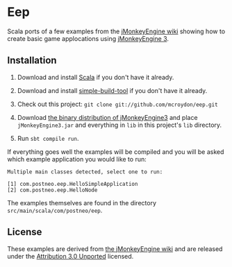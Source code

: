 Eep
===

Scala ports of a few examples from the
[jMonkeyEngine wiki](http://jmonkeyengine.org/wiki/doku.php/jme3#tutorials_for_beginners)
showing how to create basic game applocations using [jMonkeyEngine 3](http://jmonkeyengine.org/).

Installation
------------

1. Download and install [Scala](http://www.scala-lang.org/) if you don't have it already.

2. Download and install [simple-build-tool](http://code.google.com/p/simple-build-tool/) if you
don't have it already.

3. Check out this project: ``git clone git://github.com/mcroydon/eep.git``

4. Download [the binary distribution of jMonkeyEngine3](http://jmonkeyengine.org/wiki/doku.php#installation)
and place ``jMonkeyEngine3.jar`` and everything in ``lib`` in this project's ``lib`` directory.

5. Run ``sbt compile run``.

If everything goes well the examples will be compiled and you will be asked which
example application you would like to run:

    Multiple main classes detected, select one to run:
    
    [1] com.postneo.eep.HelloSimpleApplication
    [2] com.postneo.eep.HelloNode

The examples themselves are found in the directory ``src/main/scala/com/postneo/eep``.

License
-------

These examples are derived from [the jMonkeyEngine wiki](http://jmonkeyengine.org/wiki/doku.php)
and are released under the [Attribution 3.0 Unported](http://creativecommons.org/licenses/by/3.0/)
licensed.
